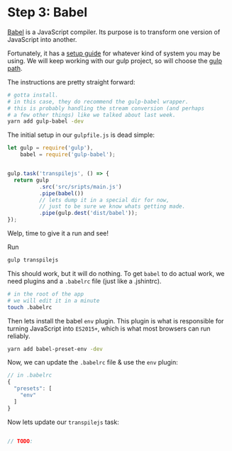 # Step 3: Babel

[Babel](https://babeljs.io/) is a JavaScript compiler. Its purpose is
to transform one version of JavaScript into another.  

Fortunately, it has a [setup guide](https://babeljs.io/docs/setup) for
whatever kind of system you may be using. We will keep working with our
gulp project, so will choose the [gulp path](https://babeljs.io/docs/setup#installation).

The instructions are pretty straight forward:


```bash
# gotta install.
# in this case, they do recommend the gulp-babel wrapper.
# this is probably handling the stream conversion (and perhaps
# a few other things) like we talked about last week.
yarn add gulp-babel -dev
```

The initial setup in our `gulpfile.js` is dead simple:

```JavaScript
let gulp = require('gulp'),
    babel = require('gulp-babel');


gulp.task('transpilejs', () => {
  return gulp
          .src('src/sripts/main.js')
          .pipe(babel())
          // lets dump it in a special dir for now,
          // just to be sure we know whats getting made.
          .pipe(gulp.dest('dist/babel'));
});

```

Welp, time to give it a run and see!

Run

```bash
gulp transpilejs
```

This should work, but it will do nothing.  To get `babel` to do actual
work, we need plugins and a `.babelrc` file (just like a .jshintrc).


```bash
# in the root of the app
# we will edit it in a minute
touch .babelrc
```

Then lets install the babel `env` plugin.  This plugin is what is
responsible for turning JavaScript into `ES2015+`, which is what
most browsers can run reliably.

```bash
yarn add babel-preset-env -dev
```

Now, we can update the `.babelrc` file & use the `env` plugin:

```JavaScript
// in .babelrc
{
  "presets": [
    "env"
  ]
}

```

Now lets update our `transpilejs` task:

```JavaScript

// TODO:

```

<!--
TODO:

Now, might as well add sourcemaps so we can more easily debug our
transpiled JavaScript.  
-->
